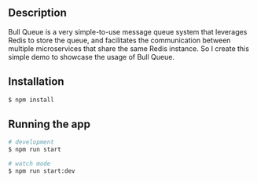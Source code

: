 ## Description
Bull Queue is a very simple-to-use message queue system that leverages Redis to store the queue, and facilitates the communication between multiple microservices that share the same Redis instance. So I create this simple demo to showcase the usage of Bull Queue.

## Installation

```bash
$ npm install
```

## Running the app

```bash
# development
$ npm run start

# watch mode
$ npm run start:dev